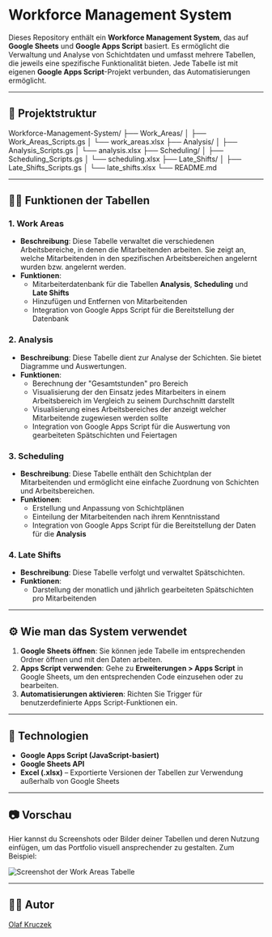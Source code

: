 # Workforce Management System

Dieses Repository enthält ein **Workforce Management System**, das auf **Google Sheets** und **Google Apps Script** basiert. Es ermöglicht die Verwaltung und Analyse von Schichtdaten und umfasst mehrere Tabellen, die jeweils eine spezifische Funktionalität bieten. Jede Tabelle ist mit eigenen **Google Apps Script**-Projekt verbunden, das Automatisierungen ermöglicht.

---

## 📁 Projektstruktur

Workforce-Management-System/
├── Work_Areas/
│   ├── Work_Areas_Scripts.gs
│   └── work_areas.xlsx
├── Analysis/
│   ├── Analysis_Scripts.gs
│   └── analysis.xlsx
├── Scheduling/
│   ├── Scheduling_Scripts.gs
│   └── scheduling.xlsx
├── Late_Shifts/
│   ├── Late_Shifts_Scripts.gs
│   └── late_shifts.xlsx
└── README.md


---

## 🧑‍💻 Funktionen der Tabellen

### 1. **Work Areas**
- **Beschreibung**: Diese Tabelle verwaltet die verschiedenen Arbeitsbereiche, in denen die Mitarbeitenden arbeiten. Sie zeigt an, welche Mitarbeitenden in den spezifischen Arbeitsbereichen angelernt wurden bzw. angelernt werden.
- **Funktionen**:  
  - Mitarbeiterdatenbank für die Tabellen **Analysis**, **Scheduling** und **Late Shifts**
  - Hinzufügen und Entfernen von Mitarbeitenden
  - Integration von Google Apps Script für die Bereitstellung der Datenbank

### 2. **Analysis**
- **Beschreibung**: Diese Tabelle dient zur Analyse der Schichten. Sie bietet Diagramme und Auswertungen.
- **Funktionen**:
  - Berechnung der "Gesamtstunden" pro Bereich
  - Visualisierung der den Einsatz jedes Mitarbeiters in einem Arbeitsbereich im Vergleich zu seinem Durchschnitt darstellt
  - Visualisierung eines Arbeitsbereiches der anzeigt welcher Mitarbeitende zugewiesen werden sollte
  - Integration von Google Apps Script für die Auswertung von gearbeiteten Spätschichten und Feiertagen

### 3. **Scheduling**
- **Beschreibung**: Diese Tabelle enthält den Schichtplan der Mitarbeitenden und ermöglicht eine einfache Zuordnung von Schichten und Arbeitsbereichen.
- **Funktionen**:
  - Erstellung und Anpassung von Schichtplänen
  - Einteilung der Mitarbeitenden nach ihrem Kenntnisstand
  - Integration von Google Apps Script für die Bereitstellung der Daten für die **Analysis**

### 4. **Late Shifts**
- **Beschreibung**: Diese Tabelle verfolgt und verwaltet Spätschichten.
- **Funktionen**:
  - Darstellung der monatlich und jährlich gearbeiteten Spätschichten pro Mitarbeitenden

---

## ⚙️ Wie man das System verwendet

1. **Google Sheets öffnen**: Sie können jede Tabelle im entsprechenden Ordner öffnen und mit den Daten arbeiten.
2. **Apps Script verwenden**: Gehe zu **Erweiterungen > Apps Script** in Google Sheets, um den entsprechenden Code einzusehen oder zu bearbeiten.
3. **Automatisierungen aktivieren**: Richten Sie Trigger für benutzerdefinierte Apps Script-Funktionen ein.
---

## 🧰 Technologien

- **Google Apps Script (JavaScript-basiert)**
- **Google Sheets API**
- **Excel (.xlsx)** – Exportierte Versionen der Tabellen zur Verwendung außerhalb von Google Sheets

---

## 📷 Vorschau

Hier kannst du Screenshots oder Bilder deiner Tabellen und deren Nutzung einfügen, um das Portfolio visuell ansprechender zu gestalten. Zum Beispiel:

![Screenshot der Work Areas Tabelle](https://link-zu-deinem-screenshot.com)

---

## 🧑‍💻 Autor

[Olaf Kruczek](https://github.com/kruczekolaf)


